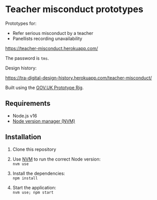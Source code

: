 # Teacher misconduct prototypes

Prototypes for:

- Refer serious misconduct by a teacher
- Panellists recording unavailability

https://teacher-misconduct.herokuapp.com/

The password is `tms`.

Design history:

https://tra-digital-design-history.herokuapp.com/teacher-misconduct/

Built using the [GOV.UK Prototype Rig](https://govuk-prototype-rig.herokuapp.com).

## Requirements

* Node.js v16
* [Node version manager (NVM)](https://github.com/nvm-sh/nvm)

## Installation

1. Clone this repository

2. Use [NVM](https://github.com/nvm-sh/nvm) to run the correct Node version:\
`nvm use`

3. Install the dependencies:\
`npm install`

4. Start the application:\
`nvm use; npm start`
